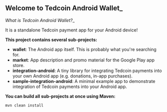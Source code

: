 ## Welcome to Tedcoin Android Wallet_

__What is Tedcoin Android Wallet_?__

It is a standalone Tedcoin payment app for your Android device!


__This project contains several sub-projects:__

 * __wallet__:
     The Android app itself. This is probably what you're searching for.
 * __market__:
     App description and promo material for the Google Play app store.
 * __integration-android__:
     A tiny library for integrating Tedcoin payments into your own Android app
     (e.g. donations, in-app purchases).
 * __sample-integration-android__:
     A minimal example app to demonstrate integration of Tedcoin payments into
     your Android app.


__You can build all sub-projects at once using Maven:__

`mvn clean install`

